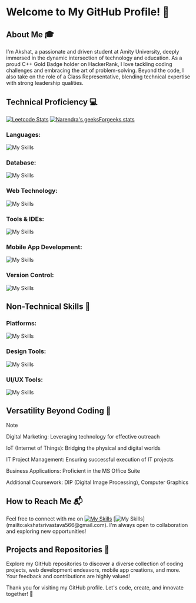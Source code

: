 # Welcome to My GitHub Profile! 👋

## About Me 🎓

I'm Akshat, a passionate and driven student at Amity University, deeply immersed in the dynamic intersection of technology and education. As a proud C++ Gold Badge holder on HackerRank, I love tackling coding challenges and embracing the art of problem-solving. Beyond the code, I also take on the role of a Class Representative, blending technical expertise with strong leadership qualities.

## Technical Proficiency 💻
[![Leetcode Stats](https://leetcard.jacoblin.cool/sri_akshat5?animation=false)](https://leetcode.com/sri_akshat5/)                     [![Narendra's geeksForgeeks stats](https://geeks-for-geeks-stats-api-napiyo.vercel.app/?userName=sri_akshat5)](<https://auth.geeksforgeeks.org/user/sri_akshat5>)

 ### Languages: 
 ![My Skills](https://skillicons.dev/icons?i=java,c,cpp,python,&theme=dark)

### Database:
![My Skills](https://skillicons.dev/icons?i=mysql,firebase,&theme=dark)

### Web Technology:
  ![My Skills](https://skillicons.dev/icons?i=html,css,js&theme=dark) 
  
### Tools & IDEs:
  ![My Skills](https://skillicons.dev/icons?i=vscode,idea,pycharm&theme=dark)
### Mobile App Development: 
![My Skills](https://skillicons.dev/icons?i=flutter,dart,androidstudio,&theme=dark) 
### Version Control:
![My Skills](https://skillicons.dev/icons?i=github,git&theme=dark) 

## Non-Technical Skills 🎨

### Platforms: 
![My Skills](https://skillicons.dev/icons?i=wordpress,tailwind&theme=dark)
### Design Tools: 
![My Skills](https://skillicons.dev/icons?i=ps,ai&theme=dark)

### UI/UX Tools:
![My Skills](https://skillicons.dev/icons?i=xd,figma&theme=dark)

## Versatility Beyond Coding 🚀
>[!NOTE] 
>Digital Marketing: Leveraging technology for effective outreach
>
>IoT (Internet of Things): Bridging the physical and digital worlds
>
>IT Project Management: Ensuring successful execution of IT projects
>
>Business Applications: Proficient in the MS Office Suite
>
>Additional Coursework: DIP (Digital Image Processing), Computer Graphics

## How to Reach Me 📬

Feel free to connect with me on [![My Skills](https://skillicons.dev/icons?i=linkedin&theme=dark)](https://www.linkedin.com/in/sriakshat5/) [![My Skills](https://skillicons.dev/icons?i=gmail,)](mailto:akshatsrivastava566@gmail.com). I'm always open to collaboration and exploring new opportunities!

## Projects and Repositories 🔗

Explore my GitHub repositories to discover a diverse collection of coding projects, web development endeavors, mobile app creations, and more. Your feedback and contributions are highly valued!

Thank you for visiting my GitHub profile. Let's code, create, and innovate together! 🚀


